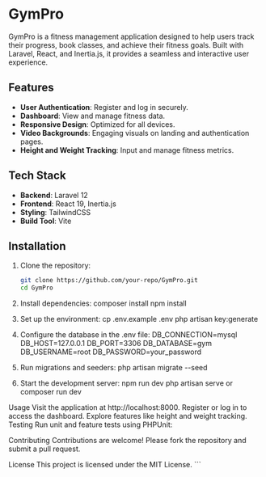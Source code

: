 # GymPro

GymPro is a fitness management application designed to help users track their progress, book classes, and achieve their fitness goals. Built with Laravel, React, and Inertia.js, it provides a seamless and interactive user experience.

## Features

- **User Authentication**: Register and log in securely.
- **Dashboard**: View and manage fitness data.
- **Responsive Design**: Optimized for all devices.
- **Video Backgrounds**: Engaging visuals on landing and authentication pages.
- **Height and Weight Tracking**: Input and manage fitness metrics.

## Tech Stack

- **Backend**: Laravel 12
- **Frontend**: React 19, Inertia.js
- **Styling**: TailwindCSS
- **Build Tool**: Vite

## Installation

1. Clone the repository:
   ```bash
   git clone https://github.com/your-repo/GymPro.git
   cd GymPro

2. Install dependencies:
    composer install
    npm install

3. Set up the environment:
    cp .env.example .env
    php artisan key:generate

4. Configure the database in the .env file:
    DB_CONNECTION=mysql
    DB_HOST=127.0.0.1
    DB_PORT=3306
    DB_DATABASE=gym
    DB_USERNAME=root
    DB_PASSWORD=your_password

5. Run migrations and seeders:
    php artisan migrate --seed

6. Start the development server:
    npm run dev
    php artisan serve
        or
    composer run dev


Usage
Visit the application at http://localhost:8000.
Register or log in to access the dashboard.
Explore features like height and weight tracking.
Testing
Run unit and feature tests using PHPUnit:

Contributing
Contributions are welcome! Please fork the repository and submit a pull request.

License
This project is licensed under the MIT License. ```